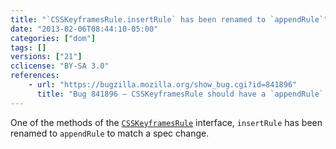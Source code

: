 ```yaml
---
title: "`CSSKeyframesRule.insertRule` has been renamed to `appendRule`"
date: "2013-02-06T08:44:10-05:00"
categories: ["dom"]
tags: []
versions: ["21"]
cclicense: "BY-SA 3.0"
references:
    - url: "https://bugzilla.mozilla.org/show_bug.cgi?id=841896"
      title: "Bug 841896 – CSSKeyframesRule should have a `appendRule` method, not `insertRule`"
---
```

One of the methods of the [`CSSKeyframesRule`](https://developer.mozilla.org/en-US/docs/Web/API/CSSKeyframesRule) interface, `insertRule` has been renamed to `appendRule` to match a spec change.
